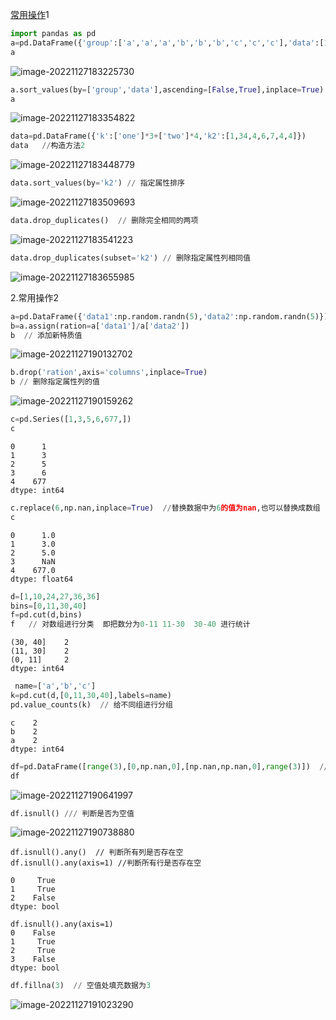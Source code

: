 [常用操作]()1

```python
import pandas as pd
a=pd.DataFrame({'group':['a','a','a','b','b','b','c','c','c'],'data':[1,3,6,8,3,5,4,4,6]})
a

```

![image-20221127183225730](C:\Users\wywzxx\AppData\Roaming\Typora\typora-user-images\image-20221127183225730.png)

```python
a.sort_values(by=['group','data'],ascending=[False,True],inplace=True)  // group 降序 data 升序 谁在前面谁优先级高
a
```

![image-20221127183354822](C:\Users\wywzxx\AppData\Roaming\Typora\typora-user-images\image-20221127183354822.png)

```python
data=pd.DataFrame({'k':['one']*3+['two']*4,'k2':[1,34,4,6,7,4,4]})
data   //构造方法2
```

![image-20221127183448779](C:\Users\wywzxx\AppData\Roaming\Typora\typora-user-images\image-20221127183448779.png)

```python
data.sort_values(by='k2') // 指定属性排序
```

![image-20221127183509693](C:\Users\wywzxx\AppData\Roaming\Typora\typora-user-images\image-20221127183509693.png)

```python
data.drop_duplicates()  // 删除完全相同的两项
```

![image-20221127183541223](C:\Users\wywzxx\AppData\Roaming\Typora\typora-user-images\image-20221127183541223.png)

```python
data.drop_duplicates(subset='k2') // 删除指定属性列相同值
```

![image-20221127183655985](C:\Users\wywzxx\AppData\Roaming\Typora\typora-user-images\image-20221127183655985.png)

2.常用操作2

```python
a=pd.DataFrame({'data1':np.random.randn(5),'data2':np.random.randn(5)})
b=a.assign(ration=a['data1']/a['data2'])
b  // 添加新特质值
```

![image-20221127190132702](C:\Users\wywzxx\AppData\Roaming\Typora\typora-user-images\image-20221127190132702.png)

```python
b.drop('ration',axis='columns',inplace=True)
b // 删除指定属性列的值
```

![image-20221127190159262](C:\Users\wywzxx\AppData\Roaming\Typora\typora-user-images\image-20221127190159262.png)

```python
c=pd.Series([1,3,5,6,677,])
c
```

```
0      1
1      3
2      5
3      6
4    677
dtype: int64
```

```python
c.replace(6,np.nan,inplace=True)  //替换数据中为6的值为nan,也可以替换成数组
c
```

```
0      1.0
1      3.0
2      5.0
3      NaN
4    677.0
dtype: float64
```

```python
d=[1,10,24,27,36,36]
bins=[0,11,30,40]
f=pd.cut(d,bins)
f   // 对数组进行分类  即把数分为0-11 11-30  30-40 进行统计 
```

```
(30, 40]    2
(11, 30]    2
(0, 11]     2
dtype: int64
```

```python
 name=['a','b','c']
k=pd.cut(d,[0,11,30,40],labels=name)
pd.value_counts(k)  // 给不同组进行分组
```

```
c    2
b    2
a    2
dtype: int64
```

```python
df=pd.DataFrame([range(3),[0,np.nan,0],[np.nan,np.nan,0],range(3)])  // 值的填充
df
```

![image-20221127190641997](C:\Users\wywzxx\AppData\Roaming\Typora\typora-user-images\image-20221127190641997.png)

```python
df.isnull() /// 判断是否为空值 
```

![image-20221127190738880](C:\Users\wywzxx\AppData\Roaming\Typora\typora-user-images\image-20221127190738880.png)

```
df.isnull().any()  // 判断所有列是否存在空 
df.isnull().any(axis=1) //判断所有行是否存在空 
```

```
0     True					
1     True   
2    False
dtype: bool

df.isnull().any(axis=1)
0    False
1     True
2     True
3    False
dtype: bool
```

```python
df.fillna(3)  // 空值处填充数据为3
```

![image-20221127191023290](C:\Users\wywzxx\AppData\Roaming\Typora\typora-user-images\image-20221127191023290.png)